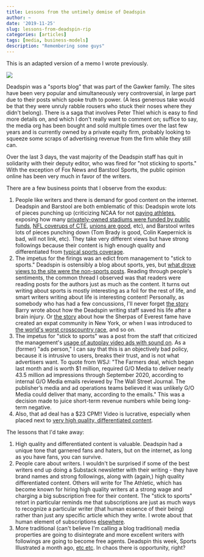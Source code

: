 ```yaml
---
title: Lessons from the untimely demise of Deadspin
author: ~
date: '2019-11-25'
slug: lessons-from-deadspin-rip
categories: [articles]
tags: [media, business-models]
description: "Remembering some guys"
---
```


This is an adapted version of a memo I wrote previously.

![](/static/Untitled-3fe80895-8e21-45dd-a8b3-c34d22225d76.png)

Deadspin was a "sports blog" that was part of the Gawker family. The sites have been very popular and simultaneously very controversial, in large part due to their posts which spoke truth to power. (A less generous take would be that they were unruly rabble rousers who stuck their noses where they didn't belong). There is a saga that involves Peter Thiel which is easy to find more details on, and which I don't really want to comment on; suffice to say, the media org has been bought and sold multiple times over the last few years and is currently owned by a private equity firm, probably looking to squeeze some scraps of advertising revenue from the firm while they still can.

Over the last 3 days, the vast majority of the Deadspin staff has quit in solidarity with their deputy editor, who was fired for "not sticking to sports." With the exception of Fox News and Barstool Sports, the public opinion online has been very much in favor of the writers.

There are a few business points that I observe from the exodus:

1. People like writers and there is demand for good content on the internet. Deadspin and Barstool are both emblematic of this: Deadspin wrote lots of pieces punching up (criticizing NCAA for not [paying athletes](https://deadspin.com/this-is-how-to-pay-college-athletes-1823353456), exposing how many [privately-owned stadiums were funded by public funds](https://deadspin.com/tag/stadium-financing), [NFL coverups of CTE](https://deadspin.com/everybody-is-absolutely-fucked-a-cte-sufferers-daugh-1837102322), [unions are good](https://deadspin.com/tag/unions), etc), and Barstool writes lots of pieces punching down (Tom Brady is good, Colin Kaepernick is bad, will not link, etc). They take very different views but have strong followings because their content is high enough quality and differentiated from [typical sports coverage](https://www.si.com/college/notredame/football/notre-dame-football-game-observations-offense-bowling-green/).
2. The impetus for the firings was an edict from management to "stick to sports." Deadspin is ostensibly a blog about sports, yes, but [what drove views to the site were the non-sports posts](https://twitter.com/barry/status/1189942493355347973). Reading through people's sentiments, the common thread I observed was that readers were reading posts for the authors just as much as the content. It turns out writing about sports is mostly interesting as a foil for the rest of life, and smart writers writing about life is interesting content! Personally, as somebody who has had a few concussions, I'll never forget [the story](https://theconcourse.deadspin.com/the-night-the-lights-went-out-1834298070) Barry wrote about how the Deadspin writing staff saved his life after a brain injury. Or [the story](https://deadspin.com/the-sherpa-of-new-york-1827719365) about how the Sherpas of Everest fame have created an expat community in New York, or when I was introduced to [the world's worst crosscountry race](https://deadspin.com/the-brutality-of-the-barkley-marathons-1794174086), and so on.
3. The impetus for "stick to sports" was a post from the staff that criticized the management's [usage of autoplay video ads with sound on](https://www.wsj.com/articles/hostilities-rise-inside-g-o-media-over-autoplay-video-ads-and-politics-11572392147). As a (former) "ads person," I can say that this is an objectively bad policy, because it is intrusive to users, breaks their trust, and is not what advertisers want. To quote from WSJ: "The Farmers deal, which began last month and is worth $1 million, required G/O Media to deliver nearly 43.5 million ad impressions through September 2020, according to internal G/O Media emails reviewed by The Wall Street Journal. The publisher’s media and ad operations teams believed it was unlikely G/O Media could deliver that many, according to the emails." This was a decision made to juice short-term revenue numbers while being long-term negative.
4. Also, that ad deal has a $23 CPM!! Video is lucrative, especially when placed next to [very high quality, differentiated content](https://twitter.com/MichaelKuntzJr/status/1189720423455477760).

The lessons that I'd take away:

1. High quality and differentiated content is valuable. Deadspin had a unique tone that garnered fans and haters, but on the internet, as long as you have fans, you can survive.
2. People care about writers. I wouldn't be surprised if some of the best writers end up doing a Substack newsletter with their writing - they have brand names and strong followings, along with (again,) high quality differentiated content. Others will write for The Athletic, which has become known for hiring high quality writers at a strong wage and charging a big subscription free for their content. The "stick to sports" retort in particular reminds me that subscriptions are just as much ways to recognize a particular writer (that human essence of their being) rather than just any specific article which they write. I wrote about that human element of subscriptions [elsewhere](http://hingeloss.com/posts/price-discrimination-subscriptions/).
3. More traditional (can't believe I'm calling a blog traditional) media properties are going to disintegrate and more excellent writers with followings are going to become free agents. Deadspin this week, Sports Illustrated a month ago, [etc etc](https://www.theringer.com/2019/10/31/20942249/deadspin-g-o-media-fired-quit-sports-illustrated-maven-sports-media). In chaos there is opportunity, right?
